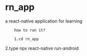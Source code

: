 # rn_app
a react-native application for learning

        how to run it?

        1.cd rn_app

 2.type npx react-native run-android


